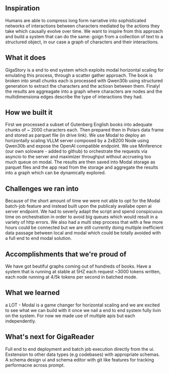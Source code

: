 ## Inspiration

Humans are able to compress long form narrative into sophisticated networks of interactions between characters mediated by the actions they take which causally evolve over time. We want to inspire from this approach and build a system that can do the same: goign from a collection of text to a structured object, in our case a graph of characters and their interactions.

## What it does
GigaStory is a end to end system which exploits modal horizontal scaling for emulating this process, through a scatter gather approach. The book is broken into small chunks each is processed with Qwen30b using structured generation to extract the characters and the actiosn between them. Finalyl the results are aggreagate into a graph where characters are nodes and the multidimensiona edges describe the type of interactions they had.

## How we built it
First we processed a subset of Gutenberg English books into adequate chunks of ~ 2000 characters each. Then prepared then in Polars data frame and stored as parquet file (in drive link). 
We use Modal to deploy an horizontally scaling VLLM server composed by a 2xB200 Node using Qwen30b and expose the OpenAI compatible endpoint. We use Minference (our own soloware - added to github) to orchestrate the requests via asyncio to the server and maximizer throughput without accrueing too much queue on modal. The results are then saved into Modal storage as parquet files and the app read from the storage and aggregate the results into a graph which can be dynamically explored.

## Challenges we ran into
Because of the short amount of time we were not able to opt for the Modal batch-job feature and instead built upon the publicaly availabe open ai server endpoint. We had to severly adapt the script and spend conspicuous time on orchestration in order to avoid big queues which would result in a variety of http errors.
We also had a multi step process that with a few more hours could be connected but we are still currently doing multiple inefficient data passage between local and modal which could be totally avoided with a full end to end modal solution. 

## Accomplishments that we're proud of
We have got beutiful graphs coming out of hundreds of books. Have a system that is running at stable at 5HZ each request ~3000 tokens written, each node running at 4/5k tokens per second in batched mode. 

## What we learned
a LOT - Modal is a game changer for horizontal scaling and we are excited to see what we can build with it once we nail a end to end system fully livin on the system. For now we made use of multiple apis but each independently.

## What's next for GigaReader
Full end to end deployment and batch job execution directly from the ui. Exstension to other data types (e.g codebases) with appropriate schemas. A schema design ui and schema editor with git like features for tracking performacne across prompt. 
